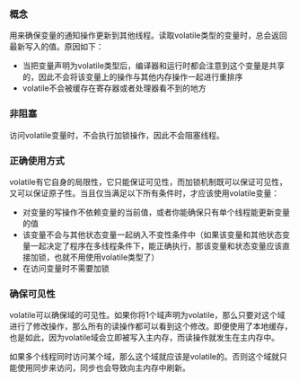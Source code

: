 ### 概念

用来确保变量的通知操作更新到其他线程。读取volatile类型的变量时，总会返回最新写入的值。原因如下：

- 当把变量声明为volatile类型后，编译器和运行时都会注意到这个变量是共享的，因此不会将该变量上的操作与其他内存操作一起进行重排序
- volatile不会被缓存在寄存器或者处理器看不到的地方



### 非阻塞

访问volatile变量时，不会执行加锁操作，因此不会阻塞线程。



### 正确使用方式

volatile有它自身的局限性，它只能保证可见性，而加锁机制既可以保证可见性，又可以保证原子性。当且仅当满足以下所有条件时，才应该使用volatile变量：

- 对变量的写操作不依赖变量的当前值，或者你能确保只有单个线程能更新变量的值
- 该变量不会与其他状态变量一起纳入不变性条件中（如果该变量和其他状态变量一起决定了程序在多线程条件下，能正确执行，那该变量和状态变量应该直接加锁，也就不用使用volatile类型了）
- 在访问变量时不需要加锁



### 确保可见性

volatile可以确保域的可见性。如果你将1个域声明为volatile，那么只要对这个域进行了修改操作，那么所有的读操作都可以看到这个修改。即便使用了本地缓存，也是如此，因为volatile域会立即被写入主内存，而读操作就发生在主内存中。

如果多个线程同时访问某个域，那么这个域就应该是volatile的。否则这个域就只能使用同步来访问，同步也会导致向主内存中刷新。


